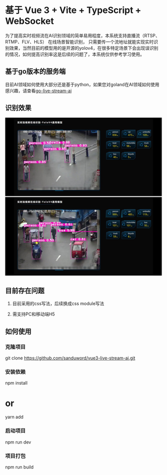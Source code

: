 # 基于 Vue 3 + Vite + TypeScript + WebSocket 

为了提高实时视频流在AI识别领域的简单易用程度，本系统支持直播流（RTSP、RTMP、FLV、HLS） 在线场景智能识别，
只需要传一个流地址就能实现实时识别效果，当然目前的模型用的是开源的yolov4，在很多特定场景下会出现误识别
的情况，如何提高识别率这是后续的问题了，本系统仅供参考学习使用。

## 基于go版本的服务端

目前AI领域如何使用大部分还是基于python，如果您对goland在AI领域如何使用感兴趣，请查看[go-live-stream-ai](https://github.com/sanduword/go-live-stream-ai)

## 识别效果

![出入口识别](docs/0002.jpg)
![出入口识别](docs/0003.jpg)

## 目前存在问题

1. 目前采用的css写法，后续换成css module写法

2. 需支持PC和移动端H5


## 如何使用

### 克隆项目

git clone https://github.com/sanduword/vue3-live-stream-ai.git

### 安装依赖

npm install
# or
yarn add

### 启动项目

npm run dev

### 项目打包

npm run build
